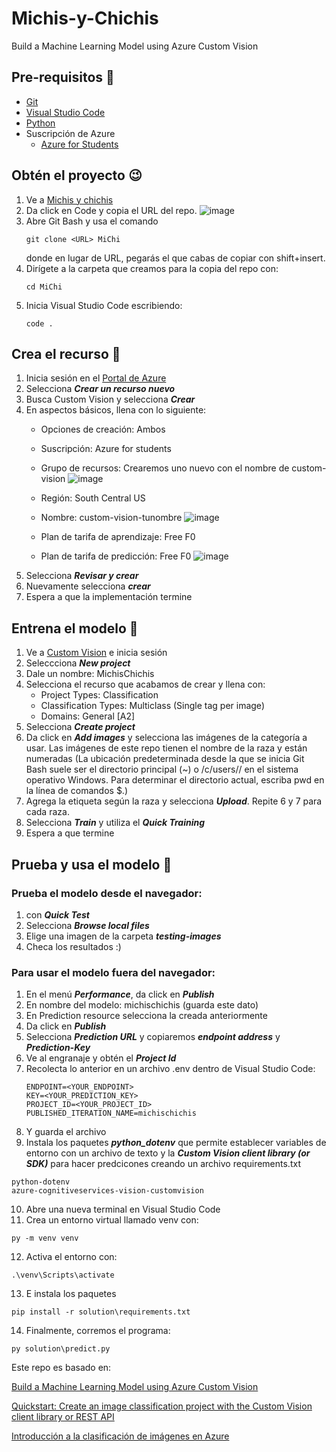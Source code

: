 # Michis-y-Chichis
Build a Machine Learning Model using Azure Custom Vision
## Pre-requisitos :triangular_flag_on_post:

- [Git](https://git-scm.com/downloads)
- [Visual Studio Code](https://code.visualstudio.com/download)
- [Python](https://www.python.org/downloads/) 
- Suscripción de Azure 
   - [Azure for Students](https://azure.microsoft.com/es-mx/free/students/)

## Obtén el proyecto :wink:
1. Ve a [Michis y chichis](https://github.com/ferenike/Michis-y-Chichis)
2. Da click en Code y copia el URL del repo.
![image](https://user-images.githubusercontent.com/45903954/168409069-2ed5d3a6-9f48-4641-bd97-ad11be40b43e.png)
3. Abre Git Bash y usa el comando
    ```
    git clone <URL> MiChi
    ```
    donde en lugar de URL, pegarás el que cabas de copiar con shift+insert.
4. Dirígete a la carpeta que creamos para la copia del repo con:
    ```
    cd MiChi
    ```
5. Inicia Visual Studio Code escribiendo:
    ```
    code .
    ```
## Crea el recurso :raised_hands:
1. Inicia sesión en el [Portal de Azure](https://portal.azure.com/)
2. Selecciona ***Crear un recurso nuevo***
3. Busca Custom Vision y selecciona ***Crear***
4. En aspectos básicos, llena con lo siguiente:
   - Opciones de creación: Ambos
   - Suscripción: Azure for students
   - Grupo de recursos: Crearemos uno nuevo con el nombre de custom-vision
![image](https://user-images.githubusercontent.com/45903954/168410096-4cc4e7fa-21f0-4b11-b0ff-4a56275e6ee8.png)
 
   - Región: South Central US 
   - Nombre: custom-vision-tunombre
![image](https://user-images.githubusercontent.com/45903954/168410107-e4e16a89-237d-4f79-85f8-9b0f6eed4b8a.png)
   - Plan de tarifa de aprendizaje: Free F0
   - Plan de tarifa de predicción: Free F0
![image](https://user-images.githubusercontent.com/45903954/168410115-95897b0f-de7e-4643-be0e-9789050bfea9.png)
5. Selecciona ***Revisar y crear***
6. Nuevamente selecciona ***crear***
7. Espera a que la implementación termine 
## Entrena el modelo :running:
1. Ve a [Custom Vision](https://www.customvision.ai/?WT.mc_id=academic-49102-chrhar) e inicia sesión
2. Seleccciona ***New project***
3. Dale un nombre: MichisChichis
4. Selecciona el recurso que acabamos de crear y llena con:
   - Project Types: Classification
   - Classification Types: Multiclass (Single tag per image)
   - Domains: General [A2]
5. Selecciona ***Create project***
6. Da click en ***Add images*** y selecciona las imágenes de la categoría a usar. Las imágenes de este repo tienen el nombre de la raza y están numeradas (La ubicación predeterminada desde la que se inicia Git Bash suele ser el directorio principal (~) o /c/users/<Windows-user-account>/ en el sistema operativo Windows.
Para determinar el directorio actual, escriba pwd en la línea de comandos $.)
7. Agrega la etiqueta según la raza y selecciona ***Upload***. Repite 6 y 7 para cada raza.
8. Selecciona ***Train*** y utiliza el ***Quick Training***
9. Espera a que termine 

## Prueba y usa el modelo :tada:
### Prueba el modelo desde el navegador:
1. con ***Quick Test***
2. Selecciona ***Browse local files***
3. Elige una imagen de la carpeta ***testing-images***
4. Checa los resultados :)
### Para usar el modelo fuera del navegador:
1. En el menú ***Performance***, da click en ***Publish***
2. En nombre del modelo: michischichis (guarda este dato)
3. En Prediction resource selecciona la creada anteriormente
4. Da click en ***Publish***
5. Selecciona ***Prediction URL*** y copiaremos ***endpoint address*** y ***Prediction-Key***
6. Ve al engranaje y obtén el ***Project Id***
7. Recolecta lo anterior en un archivo .env dentro de Visual Studio Code:
    ```
   ENDPOINT=<YOUR_ENDPOINT>
   KEY=<YOUR_PREDICTION_KEY>
   PROJECT_ID=<YOUR_PROJECT_ID>
   PUBLISHED_ITERATION_NAME=michischichis
    ```
8. Y guarda el archivo
9. Instala los paquetes ***python_dotenv*** que permite establecer variables de entorno con un archivo de texto y la ***Custom Vision client library (or SDK)*** para hacer predcicones creando un archivo requirements.txt 
```
python-dotenv
azure-cognitiveservices-vision-customvision
```
10. Abre una nueva terminal en Visual Studio Code
11. Crea un entorno virtual llamado venv con:
```
py -m venv venv
```
12. Activa el entorno con:
```
.\venv\Scripts\activate
```
13. E instala los paquetes    
```
pip install -r solution\requirements.txt
```
14. Finalmente, corremos el programa:
```
py solution\predict.py
```

Este repo es basado en:
   
[Build a Machine Learning Model using Azure Custom Vision](https://github.com/microsoft/workshop-library/tree/main/full/ml-model-custom-vision)
   
[Quickstart: Create an image classification project with the Custom Vision client library or REST API](https://docs.microsoft.com/en-us/azure/cognitive-services/custom-vision-service/quickstarts/image-classification?tabs=visual-studio&pivots=programming-language-python)
   
[Introducción a la clasificación de imágenes en Azure](https://docs.microsoft.com/es-mx/learn/modules/classify-images-custom-vision/2-azure-image-classification)

